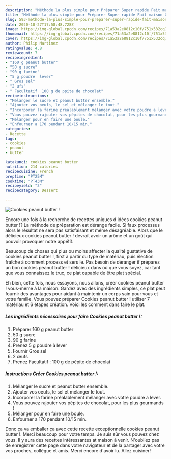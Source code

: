 ```yaml
---
description: "Méthode la plus simple pour Préparer Super rapide Fait maison Cookies peanut butter !"
title: "Méthode la plus simple pour Préparer Super rapide Fait maison Cookies peanut butter !"
slug: 593-methode-la-plus-simple-pour-preparer-super-rapide-fait-maison-cookies-peanut-butter
date: 2020-10-27T17:58:48.728Z
image: https://img-global.cpcdn.com/recipes/71a53a2e8812c10f/751x532cq70/cookies-peanut-butter-photo-principale-de-la-recette.jpg
thumbnail: https://img-global.cpcdn.com/recipes/71a53a2e8812c10f/751x532cq70/cookies-peanut-butter-photo-principale-de-la-recette.jpg
cover: https://img-global.cpcdn.com/recipes/71a53a2e8812c10f/751x532cq70/cookies-peanut-butter-photo-principale-de-la-recette.jpg
author: Philip Martinez
ratingvalue: 4.8
reviewcount: 7
recipeingredient:
- "160 g peanut butter"
- "50 g sucre"
- "90 g farine"
- "5 g poudre  lever"
- " Gros sel"
- "2 ufs"
- " Facultatif  100 g de ppite de chocolat"
recipeinstructions:
- "Mélanger le sucre et peanut butter ensemble."
- "Ajouter vos oeufs, le sel et mélanger le tout."
- "Incorporer la farine préalablement mélanger avec votre poudre a lever."
- "Vous pouvez rajouter vos pépites de chocolat, pour les plus gourmands !"
- "Mélanger pour en faire une boule."
- "Enfourner a 170 pendant 10/15 min."
categories:
- Recette
tags:
- cookies
- peanut
- butter

katakunci: cookies peanut butter 
nutrition: 214 calories
recipecuisine: French
preptime: "PT25M"
cooktime: "PT43M"
recipeyield: "3"
recipecategory: Dessert

---
```



![Cookies peanut butter !](https://img-global.cpcdn.com/recipes/71a53a2e8812c10f/751x532cq70/cookies-peanut-butter-photo-principale-de-la-recette.jpg)

Encore une fois à la recherche de recettes uniques d'idées cookies peanut butter !? La méthode de préparation est dérange facile. Si faux processus alors le résultat ne sera pas satisfaisant et même désagréable. Alors que le délicieux cookies peanut butter ! devrait avoir un arôme et un goût qui pouvoir provoquer notre appétit.



Beaucoup de choses qui plus ou moins affecter la qualité gustative de cookies peanut butter !, first à partir du type de matériau, puis élection fraîche à comment process et sers le. Pas besoin de déranger if préparez un bon cookies peanut butter ! délicieux dans où que vous soyez, car tant que vous connaissez le truc, ce plat capable de être plat spécial.


Eh bien, cette fois, nous essayons, nous allons, créer cookies peanut butter ! vous-même à la maison. Gardez avec des ingrédients simples, ce plat peut fournir des avantages pour aidant à maintenir un corps sain pour vous et votre famille. Vous pouvez préparer Cookies peanut butter ! utiliser 7 matériau et 6 étapes création. Voici les comment dans faire le plat.

<!--inarticleads1-->

##### Les ingrédients nécessaires pour faire Cookies peanut butter !:

1. Préparer 160 g peanut butter
1.  50 g sucre
1.  90 g farine
1. Prenez 5 g poudre à lever
1. Fournir  Gros sel
1.  2 œufs
1. Prenez  Facultatif : 100 g de pépite de chocolat




<!--inarticleads2-->

##### Instructions Créer Cookies peanut butter !:

1. Mélanger le sucre et peanut butter ensemble.
1. Ajouter vos oeufs, le sel et mélanger le tout.
1. Incorporer la farine préalablement mélanger avec votre poudre a lever.
1. Vous pouvez rajouter vos pépites de chocolat, pour les plus gourmands !
1. Mélanger pour en faire une boule.
1. Enfourner a 170 pendant 10/15 min.





Donc ça va emballer ça avec cette recette exceptionnelle cookies peanut butter !. Merci beaucoup pour votre temps. Je suis sûr vous pouvez chez vous. Il y aura des recettes  intéressantes at maison à venir. N'oubliez pas de enregistrer cette page dans votre navigateur et de la partager avec votre vos proches, collègue et amis. Merci encore d'avoir lu. Allez cuisiner!
